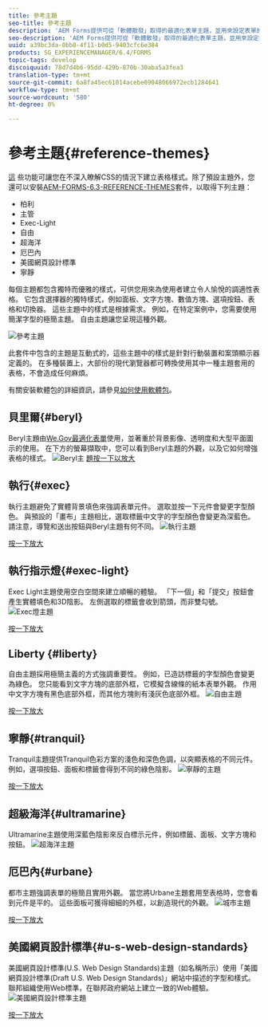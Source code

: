 ```yaml
---
title: 參考主題
seo-title: 參考主題
description: 'AEM Forms提供可從「軟體散發」取得的最適化表單主題，並用來設定表單的樣式。 '
seo-description: 'AEM Forms提供可從「軟體散發」取得的最適化表單主題，並用來設定表單的樣式。 '
uuid: a39bc3da-0bb8-4f11-b0d5-9403cfc6e384
products: SG_EXPERIENCEMANAGER/6.4/FORMS
topic-tags: develop
discoiquuid: 78d7d4b6-95dd-429b-870b-30aba5a3fea3
translation-type: tm+mt
source-git-commit: 6a8fa45ec61014acebe09048066972ecb1284641
workflow-type: tm+mt
source-wordcount: '580'
ht-degree: 0%

---
```



# 參考主題{#reference-themes}

[這](/help/forms/using/themes.md) 些功能可讓您在不深入瞭解CSS的情況下建立表格樣式。除了預設主題外，您還可以安裝[AEM-FORMS-6.3-REFERENCE-THEMES](https://www.adobeaemcloud.com/content/marketplace/marketplaceProxy.html?packagePath=/content/companies/public/adobe/packages/cq630/fd/AEM-FORMS-6.3-REFERENCE-THEMES)套件，以取得下列主題：

* 柏利
* 主管
* Exec-Light
* 自由
* 超海洋
* 厄巴內
* 美國網頁設計標準
* 寧靜

每個主題都包含獨特而優雅的樣式，可供您用來為使用者建立令人愉悅的調適性表格。 它包含選擇器的獨特樣式，例如面板、文字方塊、數值方塊、選項按鈕、表格和切換器。 這些主題中的樣式是根據需求。 例如，在特定案例中，您需要使用簡潔字型的極簡主題。 自由主題讓您呈現這種外觀。

![參考主題](assets/ref-themes.png)

此套件中包含的主題是互動式的，這些主題中的樣式是針對行動裝置和案頭顯示器定義的。 在多種裝置上，大部份的現代瀏覽器都可轉換使用其中一種主題套用的表格，不會造成任何麻煩。

有關安裝軟體包的詳細資訊，請參見[如何使用軟體包](/help/sites-administering/package-manager.md)。

## 貝里爾{#beryl}

Beryl主題由[We.Gov最適化表單](/help/forms/using/gov-reference-site-walkthrough.md)使用，並著重於背景影像、透明度和大型平面圖示的使用。 在下方的螢幕擷取中，您可以看到Beryl主題的外觀，以及它如何增強表格的樣式。
![Beryl主](assets/beryl.png)
[題按一下以放大](assets/beryl-1.png)

## 執行{#exec}

執行主題避免了實體背景填色來強調表單元件。 選取並按一下元件會變更字型顏色。 與預設的「畫布」主題相比，選取標籤中文字的字型顏色會變更為深藍色。 請注意，導覽和送出按鈕與Beryl主題有何不同。
![執行主題](assets/exec.png)

[按一下放大](assets/exec-1.png)

## 執行指示燈{#exec-light}

Exec Light主題使用空白空間來建立順暢的體驗。 「下一個」和「提交」按鈕會產生實體填色和3D陰影。 左側選取的標籤會收到箭頭，而非雙勾號。
![Exec燈主題](assets/exec-light.png)

[按一下放大](assets/exec-light-1.png)

## Liberty {#liberty}

自由主題採用極簡主義的方式強調重要性。 例如，已造訪標籤的字型顏色會變更為綠色。 您只能看到文字方塊的底部外框，它模擬含線條的紙本表單外觀。 作用中文字方塊有黑色底部外框，而其他方塊則有淺灰色底部外框。
![自由主題](assets/liberty.png)

[按一下放大](assets/liberty-1.png)

## 寧靜{#tranquil}

Tranquil主題提供Tranquil色彩方案的淺色和深色色調，以突顯表格的不同元件。 例如，選項按鈕、面板和標籤會得到不同的綠色陰影。
![寧靜的主題](assets/tranquil.png)

[按一下放大](assets/tranquil-1.png)

## 超級海洋{#ultramarine}

Ultramarine主題使用深藍色陰影來反白標示元件，例如標籤、面板、文字方塊和按鈕。
![超海洋主題](assets/ultramarine.png)

## 厄巴內{#urbane}

都市主題強調表單的極簡且實用外觀。 當您將Urbane主題套用至表格時，您會看到元件是平的。 這些面板可獲得細細的外框，以創造現代的外觀。
![城市主題](assets/urbane.png)

[按一下放大](assets/urbane-1.png)

## 美國網頁設計標準{#u-s-web-design-standards}

美國網頁設計標準(U.S. Web Design Standards)主題（如名稱所示）使用「美國網頁設計標準(Draft U.S. Web Design Standards)」網站中描述的字型和樣式。 聯邦組織使用Web標準，在聯邦政府網站上建立一致的Web體驗。
![美國網頁設計標準主題](assets/us-web-standards.png)

[按一下放大](assets/usgov.png)
